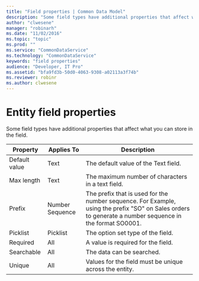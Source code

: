 ```yaml
---
title: "Field properties | Common Data Model"
description: "Some field types have additional properties that affect what you can store in the field."
author: "clwesene"
manager: "robinarh"
ms.date: "11/02/2016"
ms.topic: "topic"
ms.prod: ""
ms.service: "CommonDataService"
ms.technology: "CommonDataService"
keywords: "field properties"
audience: "Developer, IT Pro"
ms.assetid: "bfa9fd3b-50d0-4063-9308-a02113a3f74b"
ms.reviewer: robinr
ms.author: clwesene
---
```


# Entity field properties

Some field types have additional properties that affect what you can store in the field.

Property | Applies To | Description
--- | --- | ---
Default value | Text | The default value of the Text field.
Max length | Text | The maximum number of characters in a text field.
Prefix | Number Sequence | The prefix that is used for the number sequence. For Example, using the prefix "SO" on Sales orders to generate a number sequence in the format SO0001.
Picklist | Picklist | The option set type of the field.
Required | All | A value is required for the field.
Searchable | All | The data can be searched.
Unique | All | Values for the field must be unique across the entity.
